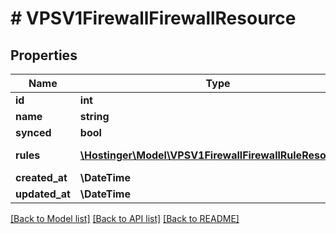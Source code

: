 # # VPSV1FirewallFirewallResource

## Properties

Name | Type | Description | Notes
------------ | ------------- | ------------- | -------------
**id** | **int** | Firewall ID | [optional]
**name** | **string** | Firewall name | [optional]
**synced** | **bool** | Is current firewall synced with VPS | [optional]
**rules** | [**\Hostinger\Model\VPSV1FirewallFirewallRuleResource[]**](VPSV1FirewallFirewallRuleResource.md) | Array of [&#x60;VPS.V1.Firewall.FirewallRuleResource&#x60;](#model/vpsv1firewallfirewallruleresource) | [optional]
**created_at** | **\DateTime** |  | [optional]
**updated_at** | **\DateTime** |  | [optional]

[[Back to Model list]](../../README.md#models) [[Back to API list]](../../README.md#endpoints) [[Back to README]](../../README.md)
